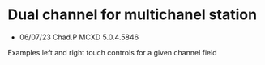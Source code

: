 # Dual channel for multichanel station

- 06/07/23 Chad.P MCXD 5.0.4.5846


Examples left and right touch controls for a given channel field